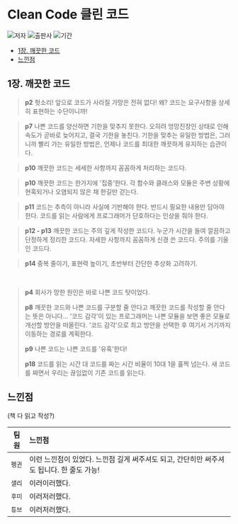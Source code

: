 # Clean Code 클린 코드

![저자](https://img.shields.io/badge/%EC%A0%80%EC%9E%90-%EB%A1%9C%EB%B2%84%ED%8A%B8%20C.%20%EB%A7%88%ED%8B%B4-e76f51?style=for-the-badge) ![출판사](https://img.shields.io/badge/%EC%B6%9C%ED%8C%90%EC%82%AC-%EC%9D%B8%EC%82%AC%EC%9D%B4%ED%8A%B8-faa307?style=for-the-badge) ![기간](https://img.shields.io/badge/%EA%B8%B0%EA%B0%84-2022.02.15%20~-52b788?style=for-the-badge)

- [1장. 깨끗한 코드](#1장-깨끗한-코드)
- [느낀점](#느낀점)

## 1장. 깨끗한 코드

> **p2** 헛소리! 앞으로 코드가 사라질 가망은 전혀 없다! 왜? 코드는 요구사항을 상세히 표현하는 수단이니까!

> **p7** 나쁜 코드를 양산하면 기한을 맞추지 못한다. 오히려 엉망진창인 상태로 인해 속도가 곧바로 늦어지고, 결국 기한을 놓친다. 기한을 맞추는 유일한 방법은, 그러니까 빨리 가는 유일한 방법은, 언제나 코드를 최대한 깨끗하게 유지하는 습관이다.

> **p10** 깨끗한 코드는 세세한 사항까지 꼼꼼하게 처리하는 코드다.

> **p10** 깨끗한 코드는 한가지에 '집중'한다. 각 함수와 클래스와 모듈은 주변 상황에 현혹되거나 오염되지 않은 채 한길만 걷는다.

> **p11** 코드는 추측이 아니라 사실에 기반해야 한다. 반드시 필요한 내용만 담아야 한다. 코드를 읽는 사람에게 프로그래머가 단호하다는 인상을 줘야 한다.

> **p12 - p13** 깨끗한 코드는 주의 깊게 작성한 코드다. 누군가 시간을 들여 깔끔하고 단정하게 정리한 코드다. 자세한 사항까지 꼼꼼하게 신경 쓴 코드다. 주의를 기울인 코드다.

> **p14** 중복 줄이기, 표현력 높이기, 초반부터 간단한 추상화 고려하기.

<br>

> **p4** 회사가 망한 원인은 바로 나쁜 코드 탓이었다.
> 
> **p8** 깨끗한 코드와 나쁜 코드를 구분할 줄 안다고 깨끗한 코드를 작성할 줄 안다는 뜻은 아니다... '코드 감각'이 있는 프로그래머는 나쁜 모듈을 보면 좋은 모듈로 개선할 방안을 떠올린다. '코드 감각'으로 최고 방안을 선택한 후 여기서 거기까지 이동하는 경로를 계획한다.
> 
> **p9** 나쁜 코드는 나쁜 코드를 '유혹'한다!
> 
> **p18** 코드를 읽는 시간 대 코드를 짜는 시간 비율이 10대 1을 훌쩍 넘는다. 새 코드를 짜면서 우리는 끊임없이 기존 코드를 읽는다.
> 

## 느낀점

(책 다 읽고 작성?)

|  팀원  | 느낀점                                                                                   |
| :----: | :--------------------------------------------------------------------------------------- |
| `펭귄` | 이런 느낀점이 있었다. 느낀점 길게 써주셔도 되고, 간단히만 써주셔도 됩니다. 한 줄도 가능! |
| `샐리` | 이러이러했다.                                                                            |
| `후미` | 이러저러했다.                                                                            |
| `튜브` | 이러저러했다.                                                                            |
